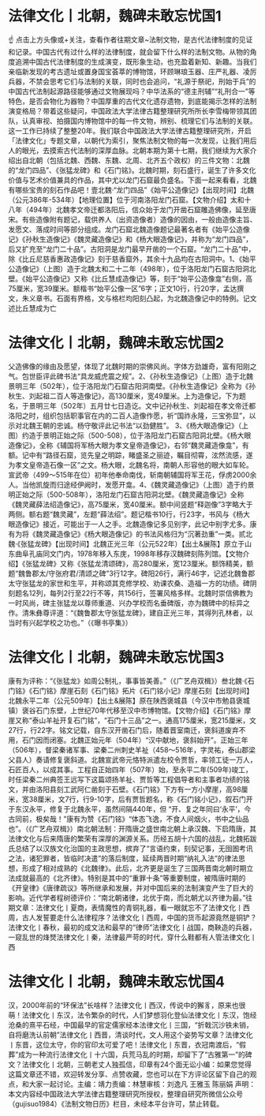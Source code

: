 # 法律文化丨北朝，魏碑未敢忘忧国1

☝ 点击上方头像或+关注，查看作者往期文章~法制文物，是古代法律制度的见证和记录。中国古代有过什么样的法律制度，就会留下什么样的法制文物。从物的角度追溯中国古代法律制度的生成演变，既形象生动，也充盈着新知、新趣。当我们亲临新发现的考古遗址或置身国宝荟萃的博物馆，环顾琳琅玉器、庄严礼器、凌厉兵器，不禁会思考它们与法制的关联，同时也会追问，“礼源于祭祀，刑始于兵”的中国古代法制起源路径能够通过文物展现吗？中华法系的“德主刑辅”“礼刑合一”等特色，是否会物化为器物？中国厚重的古代文化遗存遗物，到底能揭示怎样的法制演变格局？带着这些疑问，中国政法大学法律古籍整理研究所所长李雪梅带领其团队，认真审视、拍摄国内博物馆中的每一件文物，辨别、梳理它们与法制的关联。这一工作已持续了整整20年。我们联合中国政法大学法律古籍整理研究所，开启「法律文化」专题文章，以朝代为索引，聚焦法制文物的每一次发现，让我们用后人的眼光，去摸索古代法制的深厚血脉。北朝本期为第十七期，我们继续为大家介绍出自北朝（包括北魏、西魏、东魏、北周、北齐五个政权）的三件文物：北魏的“龙门四品”、《张猛龙碑》和《石门铭》。北魏时期，刻石盛行，诞生了许多文化价值与艺术价值兼具的作品，其中尤以龙门石窟最负盛名。下面一起来看看，北魏有哪些宝贵的刻石作品吧！壹北魏·“龙门四品”《始平公造像记》【出现时间】北魏（公元386年-534年）【地理位置】位于河南洛阳龙门石窟。【文物介绍】太和十八年（494年）北魏孝文帝迁都洛阳后，信众始于龙门开凿石窟雕造佛像，延至唐宋。有些造像附有题记，载供养人（出资造像者）造像的因由，一般由造像主旨、发愿文、落成时间等部分组成。龙门石窟北魏造像题记最著名者有《始平公造像记》《孙秋生造像记》《魏灵藏造像记》和《杨大眼造像记》，并称为“龙门四品”，后又扩充至“龙门二十品”。古阳洞是龙门最早开凿的一个石窟。“龙门二十品”中，除《比丘尼慈香惠政造像记》刻于慈香窟外，其余十九品均在古阳洞中。1、《始平公造像记》（上图）造于北魏太和二十二年（498年），位于洛阳龙门石窟古阳洞北壁。《始平公造像记》又称《比丘慧成造像记》等，刻于“始平公造像龛”右侧，高75厘米，宽39厘米。额楷书“始平公像一区”6字；正文10行，行20字，孟达撰文，朱义章书。石面有界格，文与格栏均阳刻凸起，为北魏造像记中的特例。记文述比丘慧成为亡

# 法律文化丨北朝，魏碑未敢忘忧国2

父造佛像的缘由及愿望，体现了北魏时期的崇佛风尚。字体方劲雄奇，富有阳刚之气。包世臣评此碑书法“具龙威虎震之规”。2、《孙秋生造像记》（上图）造于北魏景明三年（502年），位于洛阳龙门石窟古阳洞南壁。《孙秋生造像记》全称为《孙秋生、刘起祖二百人等造像记》，高130厘米，宽49厘米。上为造像记，下为题名，于景明三年（502年）五月廿七日造讫。文中记孙秋生、刘起祖在孝文帝迁都洛阳之时，组织包括职事官在内的二百人造像作愿，祈“国祚永隆，三宝弥显”，以示对北魏王朝的忠诚。杨守敬评此记书法“以劲健胜”。 3、《杨大眼造像记》（上图）约造于景明正始之际（500-508），位于洛阳龙门石窟古阳洞北壁。《杨大眼造像记》，全称《辅国将军杨大眼为孝文皇帝造像记》，右邻“魏灵藏造像龛”，有额。记中有“路径石窟，览先皇之明踪，睹盛圣之丽迹，瞩目彻霄，泫然流感，遂为孝文皇帝造石像一区”之文。杨大眼，北魏名将，南朝人形容他的眼大如车轮。宣武帝（499～515年在位）初年他奉命南伐，斩南朝辅国将军王花，俘虏2000余人。当他凯旋而归途经伊阙时，发愿开龛。4、《魏灵藏造像记》（上图）造于约景明正始之际（500-508年），洛阳龙门石窟古阳洞北壁。《魏灵藏造像记》全称《魏灵藏薛法绍造像记》，高75厘米，宽40厘米。额中间竖题“释迦像”3字略大于两侧。额右题“魏灵藏”，左题“薛法绍”。题记楷书10行，行23字，书风与《杨大眼造像记》接近，可能出于一人之手。北魏造像记多见别字，此记中别字尤多。康有为将《魏灵藏造像记》《杨大眼造像记》的书法风格归为“沉著劲重”一类。贰北魏·《张猛龙碑》【出现时间】北魏正光三年（公元522年）【出土&展陈】原立于山东曲阜孔庙同文门内，1978年移入东庑，1998年移存汉魏碑刻陈列馆。【文物介绍】《张猛龙碑》又称《张猛龙清颂碑》，高280厘米，宽123厘米。额饰精美，额题“魏鲁郡太/守张府君/清颂之碑”3行12字。碑阳26行，满行46字，记述北魏鲁郡太守张猛龙的家世和生平，并称颂其克修学校、劝课农桑、造福一方的功绩。碑阴刻题名12列，每列2行至22行不等，共156行，签署风格多样。北魏时崇信佛教为一时风尚，碑主张猛龙以尊师重道、兴办学校而名垂碑版，亦为魏碑中的标异之作。清朱彝尊评道：“《魏鲁郡太守张猛龙碑》，建自正光三年，其得列孔林者，以当时有兴起学校之功也。”（《曝书亭集》）

# 法律文化丨北朝，魏碑未敢忘忧国3

康有为评称：“《张猛龙》如周公制礼，事事皆美善。”（《广艺舟双楫》）叁北魏·《石门铭》《石门铭》摩崖石刻《石门铭》拓片《石门铭小记》摩崖石刻【出现时间】北魏永平二年（公元509年）【出土&展陈】原在陕西褒城县（今汉中市勉县褒城镇）褒谷石门东壁，上世纪70年代移至汉中市博物馆。【文物介绍】《石门铭》摩崖又称“泰山羊祉开复石门铭”，“石门十三品”之一。通高175厘米，宽215厘米，文27行，行22字。铭文记载，自东汉开凿石门后，随着晋室南迁，褒斜道废弃不用，石门因而闭塞。北魏正始元年（504年）“汉中献地，褒斜始开”。正始三年（506年），督梁秦诸军事、梁秦二州刺史羊祉（458～516年，字灵祐，泰山郡梁父县人）奏请修复褒斜道。北魏宣武帝元恪特派遣左校令贾哲，率领工徒一万人，石匠百人，以成其事。工程自正始四年（507年）始，至永平二年(509年)竣工，时任梁秦二州典签王远写下这篇颂扬羊祉、贾哲等工程倡导者和主事者功绩的铭文，并由洛阳县刻工武阿仁凿刻于石壁。《石门铭》下方有一方小摩崖，高98厘米，宽38厘米，文7行，行9-10字，后有贾哲题名，称《石门铭小记》，叙石门开于东汉永平，修复于北魏永平，虽然间隔440年，但 “开、复之年同曰‘永平’，今古同前，极矣哉！”康有为赞《石门铭》“体态飞逸，不食人间烟火，书中之仙品也”。（《广艺舟双楫》）南北朝法制：开隋唐之盛世南北朝上承汉魏、下启隋唐，其法律文化与后来隋唐的繁荣有深厚的渊源关系。历经五胡十六国的战乱，北魏拓跋氏总结了以汉族文化治国的主政思想，摈弃了“言语约束，刻契记事，无囹圄考讯之法，诸犯罪者，皆临时决遣”的落后制度，延续两晋时期“纳礼入法”的律法思想，形成了相对成熟的《北魏律》。此后，北齐更是诞生了三国两晋南北朝时期立法成就最高的《北齐律》。特别是其中的“重罪十条”等重要制度，被隋唐时期的《开皇律》《唐律疏议》等所继承和发展，并对中国后来的法制演变产生了巨大的影响。近代学者程树德评价：“南北朝诸律，北优于南，而北朝尤以齐律为最。”往期文章：法律文化丨夏商，表情魔性的青铜礼器，看一眼就忘不了法律文化丨西周，古人发誓要走什么法律程序？法律文化丨西周，中国的货币起源竟然是铜铲？法律文化丨春秋，最初的成文法和最早的“律师”法律文化丨战国，商鞅造的兵器，一窥乱世的烽燹法律文化丨秦，法律最严苛的时代，穿什么鞋都有人管法律文化丨西

# 法律文化丨北朝，魏碑未敢忘忧国4

汉，2000年前的“环保法”长啥样？法律文化丨西汉，传说中的獬豸，原来也很萌！法律文化丨东汉，法令繁杂的时代，人们梦想羽化登仙法律文化丨东汉，饱经沧桑的熹平石经，中国最早的官定儒家经本法律文化丨三国，“折戟沉沙铁未销，自将磨洗认前朝”法律文化丨西晋，清谈时代，文人用这个姿势写文章？法律文化丨东晋，这位太守，你的官印太可爱了吧！法律文化丨东晋，衣冠南渡后，“假葬”成为一种流行法律文化丨十六国，兵荒马乱的时期，却留下了“古雅第一”的碑文？​法律文化丨北朝，三朝老丈人独孤信，印章有24个面无讼小编：如果您觉得这篇文章还不错，欢迎转发分享、点赞收藏，您也可以在下方评论区留下自己的观点，和大家一起讨论。主编：靖力责编：林慧审核：刘逸凡 王雅玉 陈丽娟 声明：本文内容经中国政法大学法律古籍整理研究所授权，整理自研究所微信公众号（gujisuo1984）《法制文物日历》栏目，未经本平台许可，禁止转载。

